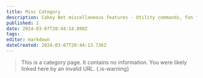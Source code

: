 ```yaml
---
title: Misc Category
description: Cakey Bot miscellaneous features - Utility commands, fun features, additional tools for Discord. Extra features documentation.
published: 1
date: 2024-03-07T20:44:14.890Z
tags: 
editor: markdown
dateCreated: 2024-03-07T20:44:13.736Z
---
```


> This is a category page. It contains no information. You were likely linked here by an invalid URL.
{.is-warning}